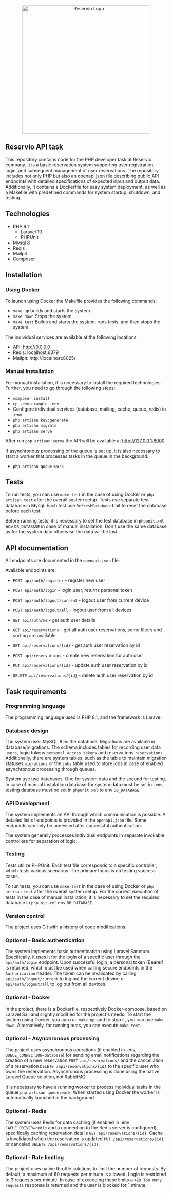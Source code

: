 <p align="center"><a href="https://laravel.com" target="_blank"><img src="https://1874966808.rsc.cdn77.org/_next/static/media/logo.982c008d.svg" width="400" alt="Reservio Logo"></a></p>

## Reservio API task

This repository contains code for the PHP developer task at Reservio company. It is a basic reservation system
supporting user registration, login, and subsequent management of user reservations. The repository includes not only
PHP but also an openapi.json file describing public API endpoints with detailed specifications of expected input and
output data. Additionally, it contains a Dockerfile for easy system deployment, as well as a Makefile with predefined
commands for system startup, shutdown, and testing.

## Technologies

- PHP 8.1
    - Laravel 10
    - PHPUnit
- Mysql 8
- Redis
- Mailpit
- Composer

## Installation

### Using Docker

To launch using Docker the Makefile provides the following commands:

- `make up` builds and starts the system.
- `make down` Stops the system.
- `make test` Builds and starts the system, runs tests, and then stops the system.

The individual services are available at the following locations

- API: http://0.0.0.0
- Redis: localhost:6379
- Mailpit: http://localhost:8025/

### Manual installation

For manual installation, it is necessary to install the required technologies. Further, you need to go through the
following steps:

- `composer install`
- `cp .env.example .env`
- Configure individual services (database, mailing, cache, queue, redis) in .env
- `php artisan key:generate`
- `php artisan migrate`
- `php artisan serve`

After run `php artisan serve` the API will be available at http://127.0.0.1:8000

If asynchronous processing of the queue is set up, it is also necessary to start a worker that processes tasks in the
queue in the background.

- `php artisan queue:work`

## Tests

To run tests, you can use `make test` in the case of using Docker or `php artisan test` after the overall system setup.
Tests use separate test database in Mysql. Each test use `RefreshDatabase` trait to reset the database before each test.

Before running tests, it is necessary to set the test database in `phpunit.xml` env `DB_DATABASE` in case of manual
installation.
Don't use the same database as for the system data otherwise the data will be lost.

## API documentation

All endpoints are documented in the `openapi.json` file.

Available endpoints are:

- `POST api/auth/register` - register new user
- `POST api/auth/login` - login user, returns personal token
- `POST api/auth/logout/current` - logout user from current device
- `POST api/auth/logout/all` - logout user from all devices


- `GET api/auth/me` - get auth user details


- `GET api/reservations` - get all auth user reservations, some filters and sorting are available
- `GET api/reservations/{id}` - get auth user reservation by id
- `POST api/reservations` - create new reservation for auth user
- `PUT api/reservations/{id}` - update auth user reservation by id
- `DELETE api/reservations/{id}` - delete auth user reservation by id

## Task requirements

### Programming language

The programming language used is PHP 8.1, and the framework is Laravel.

### Database design

The system uses MySQL 8 as the database. Migrations are available in database/migrations. The schema includes tables for
recording user data `users`, login tokens `personal_access_tokens` and reservations `reservations`. Additionally, there
are system tables, such as the table to maintain migration statuses `migrations` or the `jobs` table used to store jobs
in
case of enabled asynchronous processing through queues.

System use two databases. One for system data and the second for testing. In case of manual instalation database for
system data must be set in `.env`, testing database must be set in `phpunit.xml` to env `DB_DATABASE`.

### API Development

The system implements an API through which communication is possible. A detailed list of endpoints is provided in the
`openapi.json` file. Some endpoints can only be accessed after successful authentication.

The system generally processes individual endpoints in separate invokable controllers for separation of logic.

### Testing

Tests utilize PHPUnit. Each test file corresponds to a specific controller, which tests various scenarios. The primary
focus is on testing success cases.

To run tests, you can use `make test` in the case of using Docker or `php artisan test` after the overall system setup.
For the correct execution of tests in the case of manual installation, it is necessary to set the required database
in `phpunit.xml` env `DB_DATABASE`.

### Version control

The project uses Git with a history of code modifications.

### Optional - Basic authentication

The system implements basic authentication using Laravel Sanctum. Specifically, it uses it for the login of a specific
user through the `api/auth/login` endpoint. Upon successful login, a personal token (Bearer) is returned, which must be
used when calling secure endpoints in the `Authorization` header. The token can be invalidated by calling
`api/auth/logout/current` to log out the current device or `api/auth/logout/all` to log out from all devices.

### Optional - Docker

In the project, there is a Dockerfile, respectively Docker-compose, based on Laravel Sail and slightly modified for the
project's needs. To start the system using Docker, you can run `make up`, and to stop it, you can use `make down`.
Alternatively, for running tests, you can execute `make test`.

### Optional - Asynchronous processing

The project uses asynchronous operations (if enabled in .env, `QUEUE_CONNECTION=database`) for sending email
notifications regarding the creation of
a new reservation `POST api/reservations/` and the cancellation of a reservation `DELETE /api/reservations/{id}` to the
specific user who owns the reservation. Asynchronous
processing is done using the native Laravel Queue solution, not RabbitMQ.

It is necessary to have a running worker to process individual tasks in the queue `php artisan queue:work`. When started
using Docker the worker is automatically launched in the background.

### Optional - Redis

The system uses Redis for data caching (if enabled in .env `CACHE_DRIVER=redis` and a connection to the Redis server is
configured),
specifically caching reservation details `GET api/reservations/{id}`. Cache is invalidated when the reservation is
updated `PUT /api/reservations/{id}` or canceled `DELETE /api/reservations/{id}`.

### Optional - Rate limiting

The project uses native throttle solutions to limit the number of requests. By default, a maximum of 60 requests per
minute is allowed. Login is restricted to 3 requests per minute. In case of exceeding these limits a `429 Too many
requests` response is returned and the user is blocked for 1 minute.
